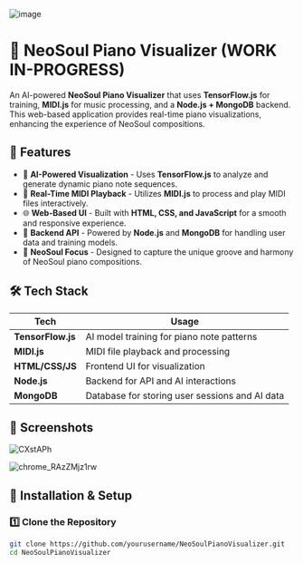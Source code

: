 ![image](https://github.com/user-attachments/assets/07d6a5ac-5bc8-450a-a86b-df0b237198b5)

# 🎹 NeoSoul Piano Visualizer (WORK IN-PROGRESS)

An AI-powered **NeoSoul Piano Visualizer** that uses **TensorFlow.js** for training, **MIDI.js** for music processing, and a **Node.js + MongoDB** backend. This web-based application provides real-time piano visualizations, enhancing the experience of NeoSoul compositions.

## 🌟 Features

- 🎼 **AI-Powered Visualization** - Uses **TensorFlow.js** to analyze and generate dynamic piano note sequences.
- 🎹 **Real-Time MIDI Playback** - Utilizes **MIDI.js** to process and play MIDI files interactively.
- 🌐 **Web-Based UI** - Built with **HTML, CSS, and JavaScript** for a smooth and responsive experience.
- 📡 **Backend API** - Powered by **Node.js** and **MongoDB** for handling user data and training models.
- 🚀 **NeoSoul Focus** - Designed to capture the unique groove and harmony of NeoSoul piano compositions.

## 🛠️ Tech Stack

| Tech          | Usage |
|--------------|--------------------------------|
| **TensorFlow.js** | AI model training for piano note patterns |
| **MIDI.js**  | MIDI file playback and processing |
| **HTML/CSS/JS** | Frontend UI for visualization |
| **Node.js**  | Backend for API and AI interactions |
| **MongoDB**  | Database for storing user sessions and AI data |

## 📸 Screenshots

![CXstAPh](https://github.com/user-attachments/assets/62eb98a9-56b7-4838-a997-99bd287ceb7c)


![chrome_RAzZMjz1rw](https://github.com/user-attachments/assets/be7f878b-007c-46c3-abcb-cdee6817728c)


## 🚀 Installation & Setup

### 1️⃣ Clone the Repository
```sh
git clone https://github.com/yourusername/NeoSoulPianoVisualizer.git
cd NeoSoulPianoVisualizer

